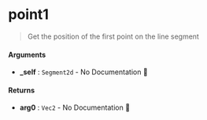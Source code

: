 # point1

>  Get the position of the first point on the line segment

#### Arguments

- **\_self** : `Segment2d` \- No Documentation 🚧

#### Returns

- **arg0** : `Vec2` \- No Documentation 🚧
